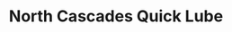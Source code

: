 ---
title: "North Cascades Quick Lube"
url: /sedro-woolley/north-cascades-quick-lube/
shop: Autowerkstatt
---